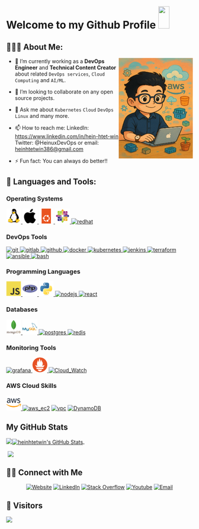 <h1 align="left">Welcome to my Github Profile <img src="https://raw.githubusercontent.com/zluvsand/zluvsand/master/wave.gif" width="30px" height="60px"> </h1>

## 👨🏻‍💻 About Me:

<img  src="./HHW_cartoon_profile.png" height="270px" width="200px" align="right" />

- 🔭 I’m currently working as a **DevOps Engineer** and **Technical Content Creator** about related `DevOps services`, `Cloud Computing` and `AI/ML`.
- 👯 I’m looking to collaborate on any open source projects.
- 💬 Ask me about `Kubernetes` `Cloud` `DevOps` `Linux` and many more.
- 📫 How to reach me: LinkedIn: https://www.linkedin.com/in/hein-htet-win Twitter: @HeinuxDevOps or email: heinhtetwin386@gmail.com
- ⚡ Fun fact: You can always do better!!

  </p>
  </div>
  
## 🧰 Languages and Tools:

### Operating Systems 
<p align="left">
<a href="https://www.linux.org/" target="_blank" rel="noreferrer"> <img src="https://raw.githubusercontent.com/devicons/devicon/master/icons/linux/linux-original.svg" alt="linux" width="40" height="40"/>
<a href="https://www.apple.com" target="_blank" rel="noreferrer"> <img src="https://raw.githubusercontent.com/devicons/devicon/master/icons/apple/apple-original.svg" alt="apple" width="40" height="40"/>
<a href="https://www.ubuntu.com" target="_blank" rel="noreferrer"> <img src="https://raw.githubusercontent.com/devicons/devicon/master/icons/ubuntu/ubuntu-plain.svg" alt="ubuntu" width="40" height="40"/>
<a href="https://www.centos.org" target="_blank" rel="noreferrer"> <img src="https://raw.githubusercontent.com/devicons/devicon/master/icons/centos/centos-original.svg" alt="centos" width="40" height="40"/> 
<a href="https://developers.redhat.com/products/rhel/download" target="_blank" rel="noreferrer"> <img src="https://cdn.jsdelivr.net/gh/devicons/devicon/icons/redhat/redhat-original.svg" alt="redhat" width="40" height="40"/> </a>

### DevOps Tools
<a href="https://git-scm.com/" target="_blank" rel="noreferrer"> <img src="https://www.vectorlogo.zone/logos/git-scm/git-scm-icon.svg" alt="git" width="40" height="40"/> </a>
<a href="https://gitlab.com" target="_blank" rel="noreferrer"> <img src="https://cdn.jsdelivr.net/gh/devicons/devicon/icons/gitlab/gitlab-original-wordmark.svg" alt="gitlab" width="40" height="40"/> </a>
<a href="https://github.com" target="_blank" rel="noreferrer"> <img src="https://cdn.jsdelivr.net/gh/devicons/devicon/icons/github/github-original.svg" alt="github" width="40" height="40"/> </a>
<a href="https://www.docker.com/" target="_blank" rel="noreferrer"> <img src="https://cdn.jsdelivr.net/gh/devicons/devicon/icons/docker/docker-original-wordmark.svg" alt="docker" width="40" height="40"/> </a> 
<a href="https://kubernetes.io" target="_blank" rel="noreferrer"> <img src="https://www.vectorlogo.zone/logos/kubernetes/kubernetes-icon.svg" alt="kubernetes" width="40" height="40"/> </a>
<a href="https://www.jenkins.io" target="_blank" rel="noreferrer"> <img src="https://www.vectorlogo.zone/logos/jenkins/jenkins-icon.svg" alt="jenkins" width="40" height="40"/> </a> 
<a href="https://www.terraform.io" target="_blank" rel="noreferrer"> <img src="https://cdn.jsdelivr.net/gh/devicons/devicon/icons/terraform/terraform-original-wordmark.svg" alt="terraform" width="40" height="40"/> </a>
<a href="https://docs.ansible.com/ansible/latest/index.html" target="_blank" rel="noreferrer"> <img src="https://cdn.jsdelivr.net/gh/devicons/devicon/icons/ansible/ansible-plain.svg" alt="ansible" width="40" height="40"/> </a>
<a href="https://www.gnu.org/software/bash/" target="_blank" rel="noreferrer"> <img src="https://www.vectorlogo.zone/logos/gnu_bash/gnu_bash-icon.svg" alt="bash" width="40" height="40"/> </a>

### Programming Languages
<a href="https://developer.mozilla.org/en-US/docs/Web/JavaScript" target="_blank" rel="noreferrer"> <img src="https://raw.githubusercontent.com/devicons/devicon/master/icons/javascript/javascript-original.svg" alt="javascript" width="40" height="40"/> </a>
<a href="https://www.php.net" target="_blank" rel="noreferrer"> <img src="https://raw.githubusercontent.com/devicons/devicon/master/icons/php/php-original.svg" alt="php" width="40" height="40"/> </a> 
<a href="https://www.python.org" target="_blank" rel="noreferrer"> <img src="https://raw.githubusercontent.com/devicons/devicon/master/icons/python/python-original.svg" alt="python" width="40" height="40"/> </a>
<a href="https://nodejs.org/en/docs" target="_blank" rel="noreferrer"> <img src="https://cdn.jsdelivr.net/gh/devicons/devicon/icons/nodejs/nodejs-original-wordmark.svg" alt="nodejs" width="40" height="40"/> </a>
<a href="https://reactjs.org" target="_blank" rel="noreferrer"> <img src="https://cdn.jsdelivr.net/gh/devicons/devicon/icons/react/react-original.svg" alt="react" width="40" height="40"/> </a>

### Databases
<a href="https://www.mongodb.com/" target="_blank" rel="noreferrer"> <img src="https://raw.githubusercontent.com/devicons/devicon/master/icons/mongodb/mongodb-original-wordmark.svg" alt="mongodb" width="40" height="40"/> </a> 
<a href="https://www.mysql.com/" target="_blank" rel="noreferrer"> <img src="https://raw.githubusercontent.com/devicons/devicon/master/icons/mysql/mysql-original-wordmark.svg" alt="mysql" width="40" height="40"/> </a>
<a href="https://www.postgresql.org/" target="_blank" rel="noreferrer"> <img src="https://cdn.jsdelivr.net/gh/devicons/devicon/icons/postgresql/postgresql-original-wordmark.svg" alt="postgres" width="40" height="40"/> </a>
<a href="https://redis.io/" target="_blank" rel="noreferrer"> <img src="https://cdn.jsdelivr.net/gh/devicons/devicon/icons/redis/redis-original-wordmark.svg" alt="redis" width="40" height="40"/> </a>


### Monitoring Tools
<a href="https://grafana.com" target="_blank" rel="noreferrer"> <img src="https://www.vectorlogo.zone/logos/grafana/grafana-icon.svg" alt="grafana" width="40" height="40"/> </a>
<a href="https://prometheus.io" target="_blank" rel="noreferrer"> <img src="https://raw.githubusercontent.com/devicons/devicon/master/icons/prometheus/prometheus-original.svg" alt="prometheus" width="40" height="40"/> </a>
<a href="https://aws.amazon.com" target="_blank" rel="noreferrer"> <img src="https://cdn2.iconfinder.com/data/icons/amazon-aws-stencils/100/Deployment__Management_copy_CloudWatch_Alarm-128.png" alt="Cloud_Watch" width="40" height="40"/></a>

### AWS Cloud Skills
<a href="https://aws.amazon.com" target="_blank" rel="noreferrer"> <img src="https://raw.githubusercontent.com/devicons/devicon/master/icons/amazonwebservices/amazonwebservices-original-wordmark.svg" alt="aws" width="40" height="40"/> </a>
<a href="https://aws.amazon.com" target="_blank" rel="noreferrer"> <img src="https://cdn2.iconfinder.com/data/icons/amazon-aws-stencils/100/Compute__Networking_copy_Amazon_EC2---128.png" alt="aws_ec2"
width="40" height="40"/></a></a>
<a href="https://aws.amazon.com" target="_blank" rel="noreferrer"> <img src="https://cdn2.iconfinder.com/data/icons/amazon-aws-stencils/100/Non-Service_Specific_copy_Virtual_Private_CLoud_-128.png" alt="vpc" width="40" height="40"/></a> 
<a href="https://aws.amazon.com" target="_blank" rel="noreferrer"> <img src="https://cdn2.iconfinder.com/data/icons/amazon-aws-stencils/100/Database_copy_DynamoDB-128.png" alt="DynamoDB" width="40" height="40"/></a>

## My GitHub Stats

<p>
<a href="https://awesome-github-stats.azurewebsites.net/index.html??cardType=octocat&theme=github&preferLogin=false&Ring=DDA84B&Background=CFDDC0">    <img  align="center" alt="heinhtetwin's GitHub Stats" src="https://awesome-github-stats.azurewebsites.net/user-stats/heinhtetwin?cardType=octocat&theme=github&preferLogin=false&Ring=DDA84B&Background=CFDDC0" /> </a>
&nbsp;<img align="left" src="https://github-readme-stats.vercel.app/api/top-langs?username=heinhtetwin&layout=compact&theme=vue&Background=CFDDC0"/>

&nbsp;<img align="center" src="https://github-readme-streak-stats.herokuapp.com/?user=heinhtetwin&theme=vue&layout=compact"/>
</p>

## 🤝🏻 Connect with Me 

<p align="center">
<a href="https://heinhtetwin-portfolio.netlify.app" target="_blank"><img alt="Website" src="https://img.shields.io/badge/Website-heinhtetwin.dev-blue?style=flat&logo=google-chrome"></a>
<a href="https://www.linkedin.com/in/hein-htet-win/" target="_blank"><img alt="LinkedIn" src="https://img.shields.io/badge/LinkedIn-%40heinhtetwin-blue?style=flat&logo=linkedin"></a>
<a href="https://twitter.com/HeinuxDevOps" target="_blank"><img alt="Stack Overflow" src="https://img.shields.io/twitter/follow/HeinuxDevOps?style=social"></a>
<a href="https://www.youtube.com/@learningwithheinux"><img alt="Youtube" src="https://img.shields.io/badge/Youtube-%40learningwithheinux-red?style=social&logo=youtube"></a>
<a href="mailto:heinhtetwin386@gmail.com"><img alt="Email" src="https://img.shields.io/badge/Email-heinhtetwin386%40gmail.com-blue?style=social&logo=gmail"></a>
</p>

## 👀 Visitors
[![](https://visitcount.itsvg.in/api?id=heinhtetwin&label=Profile%20VIews&color=3&icon=5&pretty=true)](https://visitcount.itsvg.in)
